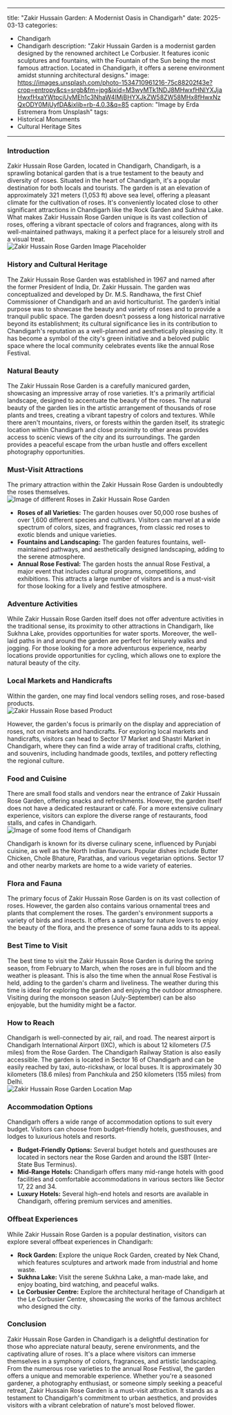 
---
title: "Zakir Hussain Garden: A Modernist Oasis in Chandigarh"
date: 2025-03-13
categories:
  - Chandigarh
  - Chandigarh
description: "Zakir Hussain Garden is a modernist garden designed by the renowned architect Le Corbusier. It features iconic sculptures and fountains, with the Fountain of the Sun being the most famous attraction. Located in Chandigarh, it offers a serene environment amidst stunning architectural designs."
image: https://images.unsplash.com/photo-1534710961216-75c88202f43e?crop=entropy&cs=srgb&fm=jpg&ixid=M3wyMTk1NDJ8MHwxfHNlYXJjaHwxfHxaYWtpciUyMEh1c3NhaW4lMjBHYXJkZW58ZW58MHx8fHwxNzQxODY0MjUyfDA&ixlib=rb-4.0.3&q=85
caption: "Image by Erda Estremera from Unsplash"
tags: 
  - Historical Monuments
  - Cultural Heritage Sites
---


### **Introduction**

Zakir Hussain Rose Garden, located in Chandigarh, Chandigarh, is a sprawling botanical garden that is a true testament to the beauty and diversity of roses. Situated in the heart of Chandigarh, it's a popular destination for both locals and tourists. The garden is at an elevation of approximately 321 meters (1,053 ft) above sea level, offering a pleasant climate for the cultivation of roses. It's conveniently located close to other significant attractions in Chandigarh like the Rock Garden and Sukhna Lake. What makes Zakir Hussain Rose Garden unique is its vast collection of roses, offering a vibrant spectacle of colors and fragrances, along with its well-maintained pathways, making it a perfect place for a leisurely stroll and a visual treat.
<br>
<img src="" alt="Zakir Hussain Rose Garden Image Placeholder">

### **History and Cultural Heritage**

The Zakir Hussain Rose Garden was established in 1967 and named after the former President of India, Dr. Zakir Hussain. The garden was conceptualized and developed by Dr. M.S. Randhawa, the first Chief Commissioner of Chandigarh and an avid horticulturist. The garden’s initial purpose was to showcase the beauty and variety of roses and to provide a tranquil public space. The garden doesn’t possess a long historical narrative beyond its establishment; its cultural significance lies in its contribution to Chandigarh's reputation as a well-planned and aesthetically pleasing city. It has become a symbol of the city's green initiative and a beloved public space where the local community celebrates events like the annual Rose Festival.

### **Natural Beauty**

The Zakir Hussain Rose Garden is a carefully manicured garden, showcasing an impressive array of rose varieties. It's a primarily artificial landscape, designed to accentuate the beauty of the roses. The natural beauty of the garden lies in the artistic arrangement of thousands of rose plants and trees, creating a vibrant tapestry of colors and textures. While there aren't mountains, rivers, or forests within the garden itself, its strategic location within Chandigarh and close proximity to other areas provides access to scenic views of the city and its surroundings. The garden provides a peaceful escape from the urban hustle and offers excellent photography opportunities.

### **Must-Visit Attractions**

The primary attraction within the Zakir Hussain Rose Garden is undoubtedly the roses themselves.
<br>
<img src="" alt="Image of different Roses in Zakir Hussain Rose Garden">

*   **Roses of all Varieties:** The garden houses over 50,000 rose bushes of over 1,600 different species and cultivars. Visitors can marvel at a wide spectrum of colors, sizes, and fragrances, from classic red roses to exotic blends and unique varieties.
*   **Fountains and Landscaping:** The garden features fountains, well-maintained pathways, and aesthetically designed landscaping, adding to the serene atmosphere.
*   **Annual Rose Festival:** The garden hosts the annual Rose Festival, a major event that includes cultural programs, competitions, and exhibitions. This attracts a large number of visitors and is a must-visit for those looking for a lively and festive atmosphere.

### **Adventure Activities**

While Zakir Hussain Rose Garden itself does not offer adventure activities in the traditional sense, its proximity to other attractions in Chandigarh, like Sukhna Lake, provides opportunities for water sports. Moreover, the well-laid paths in and around the garden are perfect for leisurely walks and jogging. For those looking for a more adventurous experience, nearby locations provide opportunities for cycling, which allows one to explore the natural beauty of the city.

### **Local Markets and Handicrafts**

Within the garden, one may find local vendors selling roses, and rose-based products.
<br>
<img src="" alt="Zakir Hussain Rose based Product">

However, the garden's focus is primarily on the display and appreciation of roses, not on markets and handicrafts. For exploring local markets and handicrafts, visitors can head to Sector 17 Market and Shastri Market in Chandigarh, where they can find a wide array of traditional crafts, clothing, and souvenirs, including handmade goods, textiles, and pottery reflecting the regional culture.

### **Food and Cuisine**

There are small food stalls and vendors near the entrance of Zakir Hussain Rose Garden, offering snacks and refreshments. However, the garden itself does not have a dedicated restaurant or café. For a more extensive culinary experience, visitors can explore the diverse range of restaurants, food stalls, and cafes in Chandigarh.
<br>
<img src="" alt="Image of some food items of Chandigarh">

Chandigarh is known for its diverse culinary scene, influenced by Punjabi cuisine, as well as the North Indian flavours. Popular dishes include Butter Chicken, Chole Bhature, Parathas, and various vegetarian options. Sector 17 and other nearby markets are home to a wide variety of eateries.

### **Flora and Fauna**

The primary focus of Zakir Hussain Rose Garden is on its vast collection of roses. However, the garden also contains various ornamental trees and plants that complement the roses. The garden's environment supports a variety of birds and insects. It offers a sanctuary for nature lovers to enjoy the beauty of the flora, and the presence of some fauna adds to its appeal.

### **Best Time to Visit**

The best time to visit the Zakir Hussain Rose Garden is during the spring season, from February to March, when the roses are in full bloom and the weather is pleasant. This is also the time when the annual Rose Festival is held, adding to the garden's charm and liveliness. The weather during this time is ideal for exploring the garden and enjoying the outdoor atmosphere. Visiting during the monsoon season (July-September) can be also enjoyable, but the humidity might be a factor.

### **How to Reach**

Chandigarh is well-connected by air, rail, and road. The nearest airport is Chandigarh International Airport (IXC), which is about 12 kilometers (7.5 miles) from the Rose Garden. The Chandigarh Railway Station is also easily accessible. The garden is located in Sector 16 of Chandigarh and can be easily reached by taxi, auto-rickshaw, or local buses. It is approximately 30 kilometers (18.6 miles) from Panchkula and 250 kilometers (155 miles) from Delhi.
<br>
<img src="" alt="Zakir Hussain Rose Garden Location Map">

### **Accommodation Options**

Chandigarh offers a wide range of accommodation options to suit every budget. Visitors can choose from budget-friendly hotels, guesthouses, and lodges to luxurious hotels and resorts.

*   **Budget-Friendly Options:** Several budget hotels and guesthouses are located in sectors near the Rose Garden and around the ISBT (Inter-State Bus Terminus).
*   **Mid-Range Hotels:** Chandigarh offers many mid-range hotels with good facilities and comfortable accommodations in various sectors like Sector 17, 22 and 34.
*   **Luxury Hotels:** Several high-end hotels and resorts are available in Chandigarh, offering premium services and amenities.

### **Offbeat Experiences**

While Zakir Hussain Rose Garden is a popular destination, visitors can explore several offbeat experiences in Chandigarh:
*   **Rock Garden:** Explore the unique Rock Garden, created by Nek Chand, which features sculptures and artwork made from industrial and home waste.
*   **Sukhna Lake:** Visit the serene Sukhna Lake, a man-made lake, and enjoy boating, bird watching, and peaceful walks.
*   **Le Corbusier Centre:** Explore the architectural heritage of Chandigarh at the Le Corbusier Centre, showcasing the works of the famous architect who designed the city.

### **Conclusion**

Zakir Hussain Rose Garden in Chandigarh is a delightful destination for those who appreciate natural beauty, serene environments, and the captivating allure of roses. It's a place where visitors can immerse themselves in a symphony of colors, fragrances, and artistic landscaping. From the numerous rose varieties to the annual Rose Festival, the garden offers a unique and memorable experience. Whether you're a seasoned gardener, a photography enthusiast, or someone simply seeking a peaceful retreat, Zakir Hussain Rose Garden is a must-visit attraction. It stands as a testament to Chandigarh's commitment to urban aesthetics, and provides visitors with a vibrant celebration of nature's most beloved flower.


